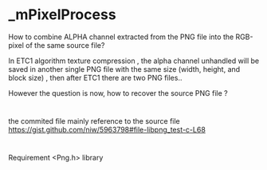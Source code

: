 
# _mPixelProcess
How to combine ALPHA channel extracted from the PNG file into the RGB-pixel of the same source file?

In ETC1 algorithm texture compression
, the alpha channel unhandled will be saved in another single PNG file with the same size (width, height, and block size)
, then after ETC1 there are two PNG files..

However the question is now, how to recover the source PNG file ?

#
the commited file mainly reference to the source file https://gist.github.com/niw/5963798#file-libpng_test-c-L68

#
Requirement
 <Png.h> library
